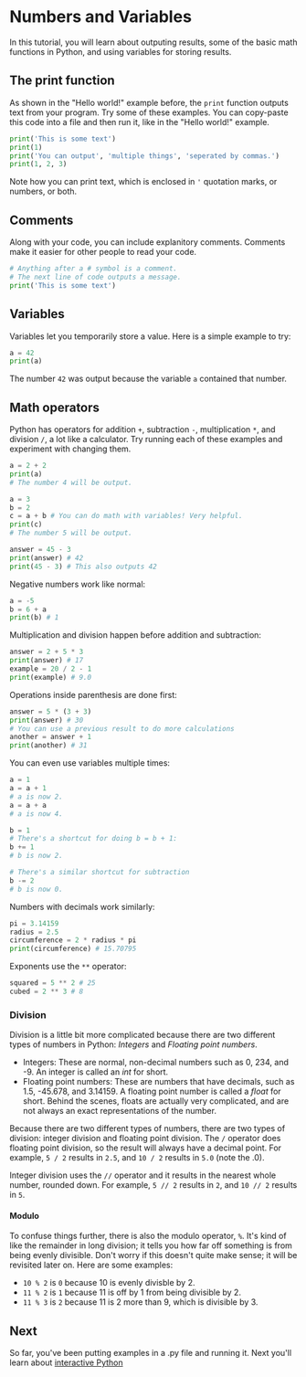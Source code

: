 # Numbers and Variables
In this tutorial, you will learn about outputing results, some of the basic math functions in Python, and using variables for storing results.

## The print function
As shown in the "Hello world!" example before, the `print` function outputs text from your program. Try some of these examples. You can copy-paste this code into a file and then run it, like in the "Hello world!" example.
```python
print('This is some text')
print(1)
print('You can output', 'multiple things', 'seperated by commas.')
print(1, 2, 3)
```
Note how you can print text, which is enclosed in `'` quotation marks, or numbers, or both.

## Comments
Along with your code, you can include explanitory comments. Comments make it easier for other people to read your code.
```python
# Anything after a # symbol is a comment.
# The next line of code outputs a message.
print('This is some text')
```

## Variables
Variables let you temporarily store a value. Here is a simple example to try:
```python
a = 42
print(a)
```
The number `42` was output because the variable `a` contained that number.

## Math operators
Python has operators for addition `+`, subtraction `-`, multiplication `*`, and division `/`, a lot like a calculator. Try running each of these examples and experiment with changing them.
```python
a = 2 + 2
print(a)
# The number 4 will be output.
```

```python
a = 3
b = 2
c = a + b # You can do math with variables! Very helpful.
print(c)
# The number 5 will be output.
```

```python
answer = 45 - 3
print(answer) # 42
print(45 - 3) # This also outputs 42
```

Negative numbers work like normal:
```python
a = -5
b = 6 + a
print(b) # 1
```

Multiplication and division happen before addition and subtraction:
```python
answer = 2 + 5 * 3
print(answer) # 17
example = 20 / 2 - 1
print(example) # 9.0
```

Operations inside parenthesis are done first:
```python
answer = 5 * (3 + 3)
print(answer) # 30
# You can use a previous result to do more calculations
another = answer + 1
print(another) # 31
```

You can even use variables multiple times:
```python
a = 1
a = a + 1
# a is now 2.
a = a + a
# a is now 4.

b = 1
# There's a shortcut for doing b = b + 1:
b += 1
# b is now 2.

# There's a similar shortcut for subtraction
b -= 2
# b is now 0.
```

Numbers with decimals work similarly:
```python
pi = 3.14159
radius = 2.5
circumference = 2 * radius * pi
print(circumference) # 15.70795
```

Exponents use the `**` operator:
```python
squared = 5 ** 2 # 25
cubed = 2 ** 3 # 8
```

### Division
Division is a little bit more complicated because there are two different types of numbers in Python: *Integers* and *Floating point numbers*.
- Integers: These are normal, non-decimal numbers such as 0, 234, and -9. An integer is called an *int* for short.
- Floating point numbers: These are numbers that have decimals, such as 1.5, -45.678, and 3.14159. A floating point number is called a *float* for short. Behind the scenes, floats are actually very complicated, and are not always an exact representations of the number.

Because there are two different types of numbers, there are two types of division: integer division and floating point division. The `/` operator does floating point division, so the result will always have a decimal point. For example, `5 / 2` results in `2.5`, and `10 / 2` results in `5.0` (note the .0).

Integer division uses the `//` operator and it results in the nearest whole number, rounded down. For example, `5 // 2` results in `2`, and `10 // 2` results in `5`.

#### Modulo
To confuse things further, there is also the modulo operator, `%`. It's kind of like the remainder in long division; it tells you how far off something is from being evenly divisible. Don't worry if this doesn't quite make sense; it will be revisited later on. Here are some examples:
- `10 % 2` is `0` because 10 is evenly divisble by 2.
- `11 % 2` is `1` because 11 is off by 1 from being divisible by 2.
- `11 % 3` is `2` because 11 is 2 more than 9, which is divisible by 3.

## Next
So far, you've been putting examples in a .py file and running it. Next you'll learn about [interactive Python](/python/interactive/README.md)
